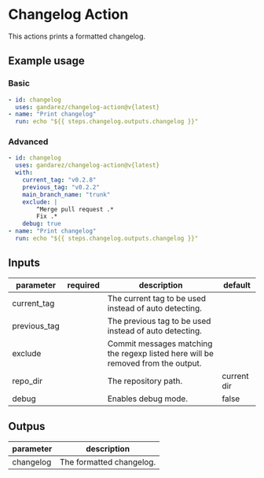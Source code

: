  # Changelog Action

This actions prints a formatted changelog.

## Example usage

### Basic

```yaml
- id: changelog
  uses: gandarez/changelog-action@v{latest}
- name: "Print changelog"
  run: echo "${{ steps.changelog.outputs.changelog }}"
```

### Advanced

```yaml
- id: changelog
  uses: gandarez/changelog-action@v{latest}
  with:
    current_tag: "v0.2.8"
    previous_tag: "v0.2.2"
    main_branch_name: "trunk"
    exclude: |
        ^Merge pull request .*
        Fix .*
    debug: true
- name: "Print changelog"
  run: echo "${{ steps.changelog.outputs.changelog }}"
```

## Inputs

| parameter           | required | description                                                                      | default     |
| ---                 | ---      | ---                                                                              | ---         |
| current_tag         |          | The current tag to be used instead of auto detecting.                            |             |
| previous_tag        |          | The previous tag to be used instead of auto detecting.                           |             |
| exclude             |          | Commit messages matching the regexp listed here will be removed from the output. |             |
| repo_dir            |          | The repository path.                                                              | current dir |
| debug               |          | Enables debug mode.                                                              | false       |

## Outpus

| parameter           | description              |
| ---                 | ---                      |
| changelog           | The formatted changelog. |
